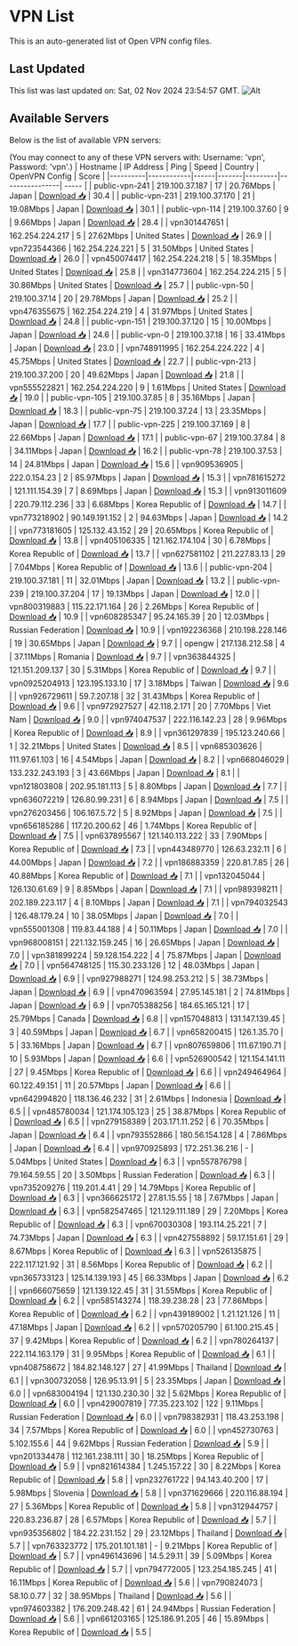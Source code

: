 # VPN List

This is an auto-generated list of Open VPN config files.

## Last Updated

This list was last updated on: Sat, 02 Nov 2024 23:54:57 GMT.
![Alt](https://repobeats.axiom.co/api/embed/186b98318ef1479477931607c1ad7d823f12451f.svg "Repobeats analytics image")

## Available Servers

Below is the list of available VPN servers:

(You may connect to any of these VPN servers with: Username: 'vpn', Password: 'vpn'.)
| Hostname | IP Address | Ping | Speed | Country | OpenVPN Config | Score |
|----------|------------|------|-------|---------|----------------| ----- |
| public-vpn-241 | 219.100.37.187 | 17 | 20.76Mbps | Japan | [Download 📥](./configs/server_0_JP.ovpn) | 30.4 |
| public-vpn-231 | 219.100.37.170 | 21 | 19.08Mbps | Japan | [Download 📥](./configs/server_1_JP.ovpn) | 30.1 |
| public-vpn-114 | 219.100.37.60 | 9 | 9.66Mbps | Japan | [Download 📥](./configs/server_2_JP.ovpn) | 28.4 |
| vpn301447651 | 162.254.224.217 | 5 | 27.62Mbps | United States | [Download 📥](./configs/server_3_US.ovpn) | 26.9 |
| vpn723544366 | 162.254.224.221 | 5 | 31.50Mbps | United States | [Download 📥](./configs/server_4_US.ovpn) | 26.0 |
| vpn450074417 | 162.254.224.218 | 5 | 18.35Mbps | United States | [Download 📥](./configs/server_5_US.ovpn) | 25.8 |
| vpn314773604 | 162.254.224.215 | 5 | 30.86Mbps | United States | [Download 📥](./configs/server_6_US.ovpn) | 25.7 |
| public-vpn-50 | 219.100.37.14 | 20 | 29.78Mbps | Japan | [Download 📥](./configs/server_7_JP.ovpn) | 25.2 |
| vpn476355675 | 162.254.224.219 | 4 | 31.97Mbps | United States | [Download 📥](./configs/server_8_US.ovpn) | 24.8 |
| public-vpn-151 | 219.100.37.120 | 15 | 10.00Mbps | Japan | [Download 📥](./configs/server_9_JP.ovpn) | 24.6 |
| public-vpn-0 | 219.100.37.18 | 16 | 33.41Mbps | Japan | [Download 📥](./configs/server_10_JP.ovpn) | 23.0 |
| vpn748911995 | 162.254.224.222 | 4 | 45.75Mbps | United States | [Download 📥](./configs/server_11_US.ovpn) | 22.7 |
| public-vpn-213 | 219.100.37.200 | 20 | 49.62Mbps | Japan | [Download 📥](./configs/server_12_JP.ovpn) | 21.8 |
| vpn555522821 | 162.254.224.220 | 9 | 1.61Mbps | United States | [Download 📥](./configs/server_13_US.ovpn) | 19.0 |
| public-vpn-105 | 219.100.37.85 | 8 | 35.16Mbps | Japan | [Download 📥](./configs/server_14_JP.ovpn) | 18.3 |
| public-vpn-75 | 219.100.37.24 | 13 | 23.35Mbps | Japan | [Download 📥](./configs/server_15_JP.ovpn) | 17.7 |
| public-vpn-225 | 219.100.37.169 | 8 | 22.66Mbps | Japan | [Download 📥](./configs/server_16_JP.ovpn) | 17.1 |
| public-vpn-67 | 219.100.37.84 | 8 | 34.11Mbps | Japan | [Download 📥](./configs/server_17_JP.ovpn) | 16.2 |
| public-vpn-78 | 219.100.37.53 | 14 | 24.81Mbps | Japan | [Download 📥](./configs/server_18_JP.ovpn) | 15.6 |
| vpn909536905 | 222.0.154.23 | 2 | 85.97Mbps | Japan | [Download 📥](./configs/server_19_JP.ovpn) | 15.3 |
| vpn781615272 | 121.111.154.39 | 7 | 8.69Mbps | Japan | [Download 📥](./configs/server_20_JP.ovpn) | 15.3 |
| vpn913011609 | 220.79.112.236 | 33 | 6.68Mbps | Korea Republic of | [Download 📥](./configs/server_21_KR.ovpn) | 14.7 |
| vpn773218902 | 90.149.191.152 | 2 | 94.63Mbps | Japan | [Download 📥](./configs/server_22_JP.ovpn) | 14.2 |
| vpn773181605 | 125.132.43.152 | 29 | 20.65Mbps | Korea Republic of | [Download 📥](./configs/server_23_KR.ovpn) | 13.8 |
| vpn405106335 | 121.162.174.104 | 30 | 6.78Mbps | Korea Republic of | [Download 📥](./configs/server_24_KR.ovpn) | 13.7 |
| vpn627581102 | 211.227.83.13 | 29 | 7.04Mbps | Korea Republic of | [Download 📥](./configs/server_25_KR.ovpn) | 13.6 |
| public-vpn-204 | 219.100.37.181 | 11 | 32.01Mbps | Japan | [Download 📥](./configs/server_26_JP.ovpn) | 13.2 |
| public-vpn-239 | 219.100.37.204 | 17 | 19.13Mbps | Japan | [Download 📥](./configs/server_27_JP.ovpn) | 12.0 |
| vpn800319883 | 115.22.171.164 | 26 | 2.26Mbps | Korea Republic of | [Download 📥](./configs/server_28_KR.ovpn) | 10.9 |
| vpn608285347 | 95.24.165.39 | 20 | 12.03Mbps | Russian Federation | [Download 📥](./configs/server_29_RU.ovpn) | 10.9 |
| vpn192236368 | 210.198.228.146 | 19 | 30.65Mbps | Japan | [Download 📥](./configs/server_30_JP.ovpn) | 9.7 |
| opengw | 217.138.212.58 | 4 | 37.11Mbps | Romania | [Download 📥](./configs/server_31_RO.ovpn) | 9.7 |
| vpn363844325 | 121.151.209.137 | 30 | 5.31Mbps | Korea Republic of | [Download 📥](./configs/server_32_KR.ovpn) | 9.7 |
| vpn0925204913 | 123.195.133.10 | 17 | 3.18Mbps | Taiwan | [Download 📥](./configs/server_33_TW.ovpn) | 9.6 |
| vpn926729611 | 59.7.207.18 | 32 | 31.43Mbps | Korea Republic of | [Download 📥](./configs/server_34_KR.ovpn) | 9.6 |
| vpn972927527 | 42.118.2.171 | 20 | 7.70Mbps | Viet Nam | [Download 📥](./configs/server_35_VN.ovpn) | 9.0 |
| vpn974047537 | 222.116.142.23 | 28 | 9.96Mbps | Korea Republic of | [Download 📥](./configs/server_36_KR.ovpn) | 8.9 |
| vpn361297839 | 195.123.240.66 | 1 | 32.21Mbps | United States | [Download 📥](./configs/server_37_US.ovpn) | 8.5 |
| vpn685303626 | 111.97.61.103 | 16 | 4.54Mbps | Japan | [Download 📥](./configs/server_38_JP.ovpn) | 8.2 |
| vpn668046029 | 133.232.243.193 | 3 | 43.66Mbps | Japan | [Download 📥](./configs/server_39_JP.ovpn) | 8.1 |
| vpn121803808 | 202.95.181.113 | 5 | 8.80Mbps | Japan | [Download 📥](./configs/server_40_JP.ovpn) | 7.7 |
| vpn636072219 | 126.80.99.231 | 6 | 8.94Mbps | Japan | [Download 📥](./configs/server_41_JP.ovpn) | 7.5 |
| vpn276203456 | 106.167.5.72 | 5 | 8.92Mbps | Japan | [Download 📥](./configs/server_42_JP.ovpn) | 7.5 |
| vpn656185286 | 117.20.200.62 | 46 | 1.74Mbps | Korea Republic of | [Download 📥](./configs/server_43_KR.ovpn) | 7.5 |
| vpn637895567 | 121.140.113.222 | 33 | 7.90Mbps | Korea Republic of | [Download 📥](./configs/server_44_KR.ovpn) | 7.3 |
| vpn443489770 | 126.63.232.11 | 6 | 44.00Mbps | Japan | [Download 📥](./configs/server_45_JP.ovpn) | 7.2 |
| vpn186883359 | 220.81.7.85 | 26 | 40.88Mbps | Korea Republic of | [Download 📥](./configs/server_46_KR.ovpn) | 7.1 |
| vpn132045044 | 126.130.61.69 | 9 | 8.85Mbps | Japan | [Download 📥](./configs/server_47_JP.ovpn) | 7.1 |
| vpn989398211 | 202.189.223.117 | 4 | 8.10Mbps | Japan | [Download 📥](./configs/server_48_JP.ovpn) | 7.1 |
| vpn794032543 | 126.48.179.24 | 10 | 38.05Mbps | Japan | [Download 📥](./configs/server_49_JP.ovpn) | 7.0 |
| vpn555001308 | 119.83.44.188 | 4 | 50.11Mbps | Japan | [Download 📥](./configs/server_50_JP.ovpn) | 7.0 |
| vpn968008151 | 221.132.159.245 | 16 | 26.65Mbps | Japan | [Download 📥](./configs/server_51_JP.ovpn) | 7.0 |
| vpn381899224 | 59.128.154.222 | 4 | 75.87Mbps | Japan | [Download 📥](./configs/server_52_JP.ovpn) | 7.0 |
| vpn564748125 | 115.30.233.126 | 12 | 48.03Mbps | Japan | [Download 📥](./configs/server_53_JP.ovpn) | 6.9 |
| vpn927988271 | 124.98.253.212 | 5 | 38.73Mbps | Japan | [Download 📥](./configs/server_54_JP.ovpn) | 6.9 |
| vpn470963594 | 27.95.145.181 | 2 | 74.81Mbps | Japan | [Download 📥](./configs/server_55_JP.ovpn) | 6.9 |
| vpn705388256 | 184.65.165.121 | 17 | 25.79Mbps | Canada | [Download 📥](./configs/server_56_CA.ovpn) | 6.8 |
| vpn157048813 | 131.147.139.45 | 3 | 40.59Mbps | Japan | [Download 📥](./configs/server_57_JP.ovpn) | 6.7 |
| vpn658200415 | 126.1.35.70 | 5 | 33.16Mbps | Japan | [Download 📥](./configs/server_58_JP.ovpn) | 6.7 |
| vpn807659806 | 111.67.190.71 | 10 | 5.93Mbps | Japan | [Download 📥](./configs/server_59_JP.ovpn) | 6.6 |
| vpn526900542 | 121.154.141.11 | 27 | 9.45Mbps | Korea Republic of | [Download 📥](./configs/server_60_KR.ovpn) | 6.6 |
| vpn249464964 | 60.122.49.151 | 11 | 20.57Mbps | Japan | [Download 📥](./configs/server_61_JP.ovpn) | 6.6 |
| vpn642994820 | 118.136.46.232 | 31 | 2.61Mbps | Indonesia | [Download 📥](./configs/server_62_ID.ovpn) | 6.5 |
| vpn485780034 | 121.174.105.123 | 25 | 38.87Mbps | Korea Republic of | [Download 📥](./configs/server_63_KR.ovpn) | 6.5 |
| vpn279158389 | 203.171.11.252 | 6 | 70.35Mbps | Japan | [Download 📥](./configs/server_64_JP.ovpn) | 6.4 |
| vpn793552866 | 180.56.154.128 | 4 | 7.86Mbps | Japan | [Download 📥](./configs/server_65_JP.ovpn) | 6.4 |
| vpn970925893 | 172.251.36.216 | - | 5.04Mbps | United States | [Download 📥](./configs/server_66_US.ovpn) | 6.3 |
| vpn557876798 | 79.164.59.55 | 20 | 3.50Mbps | Russian Federation | [Download 📥](./configs/server_67_RU.ovpn) | 6.3 |
| vpn735209276 | 119.201.4.41 | 29 | 14.79Mbps | Korea Republic of | [Download 📥](./configs/server_68_KR.ovpn) | 6.3 |
| vpn366625172 | 27.81.15.55 | 18 | 7.67Mbps | Japan | [Download 📥](./configs/server_69_JP.ovpn) | 6.3 |
| vpn582547465 | 121.129.111.189 | 29 | 7.20Mbps | Korea Republic of | [Download 📥](./configs/server_70_KR.ovpn) | 6.3 |
| vpn670030308 | 193.114.25.221 | 7 | 74.73Mbps | Japan | [Download 📥](./configs/server_71_JP.ovpn) | 6.3 |
| vpn427558892 | 59.17.151.61 | 29 | 8.67Mbps | Korea Republic of | [Download 📥](./configs/server_72_KR.ovpn) | 6.3 |
| vpn526135875 | 222.117.121.92 | 31 | 8.56Mbps | Korea Republic of | [Download 📥](./configs/server_73_KR.ovpn) | 6.2 |
| vpn365733123 | 125.14.139.193 | 45 | 66.33Mbps | Japan | [Download 📥](./configs/server_74_JP.ovpn) | 6.2 |
| vpn666075659 | 121.139.122.45 | 31 | 31.55Mbps | Korea Republic of | [Download 📥](./configs/server_75_KR.ovpn) | 6.2 |
| vpn585143274 | 118.39.238.28 | 23 | 77.86Mbps | Korea Republic of | [Download 📥](./configs/server_76_KR.ovpn) | 6.2 |
| vpn439189002 | 1.21.121.126 | 11 | 47.18Mbps | Japan | [Download 📥](./configs/server_77_JP.ovpn) | 6.2 |
| vpn570205790 | 61.100.215.45 | 37 | 9.42Mbps | Korea Republic of | [Download 📥](./configs/server_78_KR.ovpn) | 6.2 |
| vpn780264137 | 222.114.163.179 | 31 | 9.95Mbps | Korea Republic of | [Download 📥](./configs/server_79_KR.ovpn) | 6.1 |
| vpn408758672 | 184.82.148.127 | 27 | 41.99Mbps | Thailand | [Download 📥](./configs/server_80_TH.ovpn) | 6.1 |
| vpn300732058 | 126.95.13.91 | 5 | 23.35Mbps | Japan | [Download 📥](./configs/server_81_JP.ovpn) | 6.0 |
| vpn683004194 | 121.130.230.30 | 32 | 5.62Mbps | Korea Republic of | [Download 📥](./configs/server_82_KR.ovpn) | 6.0 |
| vpn429007819 | 77.35.223.102 | 122 | 9.11Mbps | Russian Federation | [Download 📥](./configs/server_83_RU.ovpn) | 6.0 |
| vpn798382931 | 118.43.253.198 | 34 | 7.57Mbps | Korea Republic of | [Download 📥](./configs/server_84_KR.ovpn) | 6.0 |
| vpn452730763 | 5.102.155.6 | 44 | 9.62Mbps | Russian Federation | [Download 📥](./configs/server_85_RU.ovpn) | 5.9 |
| vpn201334478 | 112.161.238.111 | 30 | 18.25Mbps | Korea Republic of | [Download 📥](./configs/server_86_KR.ovpn) | 5.9 |
| vpn821614384 | 1.245.157.22 | 30 | 8.22Mbps | Korea Republic of | [Download 📥](./configs/server_87_KR.ovpn) | 5.8 |
| vpn232761722 | 94.143.40.200 | 17 | 5.98Mbps | Slovenia | [Download 📥](./configs/server_88_SI.ovpn) | 5.8 |
| vpn371629666 | 220.116.88.194 | 27 | 5.36Mbps | Korea Republic of | [Download 📥](./configs/server_89_KR.ovpn) | 5.8 |
| vpn312944757 | 220.83.236.87 | 28 | 6.57Mbps | Korea Republic of | [Download 📥](./configs/server_90_KR.ovpn) | 5.7 |
| vpn935356802 | 184.22.231.152 | 29 | 23.12Mbps | Thailand | [Download 📥](./configs/server_91_TH.ovpn) | 5.7 |
| vpn763323772 | 175.201.101.181 | - | 9.21Mbps | Korea Republic of | [Download 📥](./configs/server_92_KR.ovpn) | 5.7 |
| vpn496143696 | 14.5.29.11 | 39 | 5.09Mbps | Korea Republic of | [Download 📥](./configs/server_93_KR.ovpn) | 5.7 |
| vpn794772005 | 123.254.185.245 | 41 | 16.11Mbps | Korea Republic of | [Download 📥](./configs/server_94_KR.ovpn) | 5.6 |
| vpn790824073 | 58.10.0.77 | 32 | 38.95Mbps | Thailand | [Download 📥](./configs/server_95_TH.ovpn) | 5.6 |
| vpn974603382 | 176.209.248.42 | 61 | 24.94Mbps | Russian Federation | [Download 📥](./configs/server_96_RU.ovpn) | 5.6 |
| vpn661203165 | 125.186.91.205 | 46 | 15.89Mbps | Korea Republic of | [Download 📥](./configs/server_97_KR.ovpn) | 5.5 |
